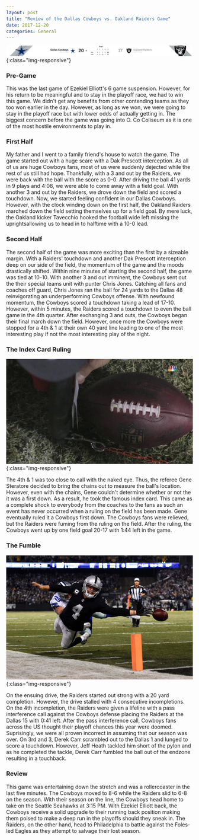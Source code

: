 ```yaml
---
layout: post
title: "Review of the Dallas Cowboys vs. Oakland Raiders Game"
date: 2017-12-20
categories: General
---
```


![Cowboys_Score](/img/Cowboys_Raiders/Cowboys_Score.tiff){:class="img-responsive"}

### Pre-Game

This was the last game of Ezekiel Elliott's 6 game suspension. However, for his return to be meaningful and to stay in the playoff race, we had to win this game. We didn't get any benefits from other contending teams as they too won earlier in the day. However, as long as we won, we were going to stay in the playoff race but with lower odds of actually getting in. The biggest concern before the game was going into O. Co Coliseum as it is one of the most hostile environments to play in.

### First Half

My father and I went to a family friend's house to watch the game. The game started out with a huge scare with a Dak Prescott interception. As all of us are huge Cowboys fans, most of us were suddenly dejected while the rest of us still had hope. Thankfully, with a 3 and out by the Raiders, we were back with the ball with the score as 0-0. After driving the ball 41 yards in 9 plays and 4:08, we were able to come away with a field goal. With another 3 and out by the Raiders, we drove down the field and scored a touchdown. Now, we started feeling confident in our Dallas Cowboys. However, with the clock winding down on the first half, the Oakland Raiders marched down the field setting themselves up for a field goal. By mere luck, the Oakland kicker Tavecchio hooked the football wide left missing the uprightsallowing us to head in to halftime with a 10-0 lead.

### Second Half

The second half of the game was more exciting than the first by a sizeable margin. With a Raiders' touchdown and another Dak Prescott interception deep on our side of the field, the momentum of the game and the moods drastically shifted. Within nine minutes of starting the second half, the game was tied at 10-10. With another 3 and out imminent, the Cowboys sent out the their special teams unit with punter Chris Jones. Catching all fans and coaches off guard, Chris Jones ran the ball for 24 yards to the Dallas 48 reinvigorating an underperforming Cowboys offense. With newfound momentum, the Cowboys scored a touchdown taking a lead of 17-10. However, within 5 minutes, the Raiders scored a touchdown to even the ball game in the 4th quarter. After exchanging 3 and outs, the Cowboys began their final march down the field. However, once more the Cowboys were stopped for a 4th & 1 at their own 40 yard line leading to one of the most interesting play if not the most interesting play of the night.

### The Index Card Ruling

![raiders-cowboys-first-down-12-18-13](/img/Cowboys_Raiders/raiders-cowboys-first-down-12-18-13.jpg){:class="img-responsive"}

The 4th & 1 was too close to call with the naked eye. Thus, the referee Gene Steratore decided to bring the chains out to measure the ball's location. However, even with the chains, Gene couldn't determine whether or not the it was a first down. As a result, he took the famous index card. This came as a complete shock to everybody from the coaches to the fans as such an event has never occurred when a ruling on the field has been made. Gene eventually ruled it a Cowboys first down. The Cowboys fans were relieved, but the Raiders were fuming from the ruling on the field. After the ruling, the Cowboys went up by one field goal 20-17 with 1:44 left in the game.

### The Fumble

![bng-l-raiders-1218-11.jpg](/img/Cowboys_Raiders/bng-l-raiders-1218-11.jpg){:class="img-responsive"}

On the ensuing drive, the Raiders started out strong with a 20 yard completion. However, the drive stalled with 4 consecutive incompletions. On the 4th incompletion, the Raiders were given a lifeline with a pass interference call against the Cowboys defense placing the Raiders at the Dallas 15 with 0:41 left. After the pass interference call, Cowboys fans across the US thought their playoff chances this year were doomed. Suprisingly, we were all proven incorrect in assuming that our season was over. On 3rd and 3, Derek Carr scrambled out to the Dallas 1 and lunged to score a touchdown. However, Jeff Heath tackled him short of the pylon and as he completed the tackle, Derek Carr fumbled the ball out of the endzone resulting in a touchback.

### Review

This game was entertaining down the stretch and was a rollercoaster in the last five minutes. The Cowboys moved to 8-6 while the Raiders slid to 6-8 on the season. With their season on the line, the Cowboys head home to take on the Seattle Seahawks at 3:15 PM. With Ezekiel Elliott back, the Cowboys receive a solid upgrade to their running back position making them poised to make a deep run in the playoffs should they sneak in. The Raiders, on the other hand, head to Philadelphia to battle against the Foles-led Eagles as they attempt to salvage their lost season. 
